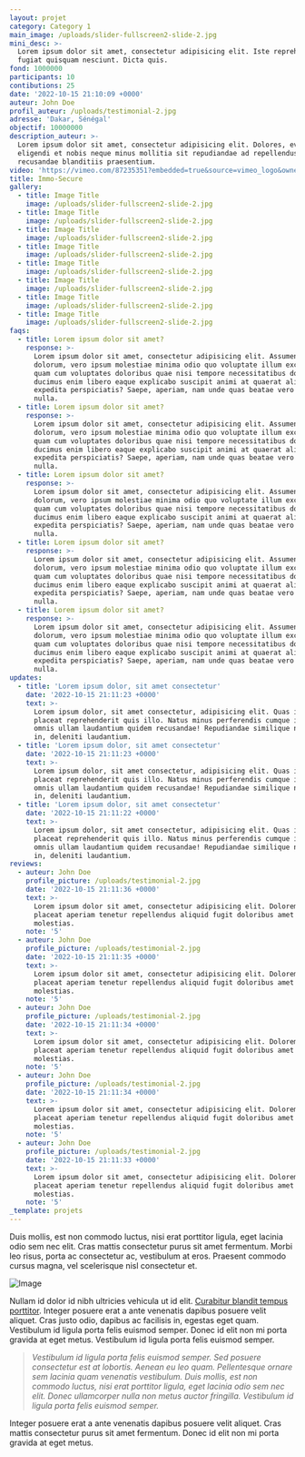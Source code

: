 ```yaml
---
layout: projet
category: Category 1
main_image: /uploads/slider-fullscreen2-slide-2.jpg
mini_desc: >-
  Lorem ipsum dolor sit amet, consectetur adipisicing elit. Iste reprehenderit
  fugiat quisquam nesciunt. Dicta quis.
fond: 1000000
participants: 10
contibutions: 25
date: '2022-10-15 21:10:09 +0000'
auteur: John Doe
profil_auteur: /uploads/testimonial-2.jpg
adresse: 'Dakar, Sénégal'
objectif: 10000000
description_auteur: >-
  Lorem ipsum dolor sit amet, consectetur adipisicing elit. Dolores, eveniet,
  eligendi et nobis neque minus mollitia sit repudiandae ad repellendus
  recusandae blanditiis praesentium.
video: 'https://vimeo.com/87235351?embedded=true&source=vimeo_logo&owner=12281231'
title: Immo-Secure
gallery:
  - title: Image Title
    image: /uploads/slider-fullscreen2-slide-2.jpg
  - title: Image Title
    image: /uploads/slider-fullscreen2-slide-2.jpg
  - title: Image Title
    image: /uploads/slider-fullscreen2-slide-2.jpg
  - title: Image Title
    image: /uploads/slider-fullscreen2-slide-2.jpg
  - title: Image Title
    image: /uploads/slider-fullscreen2-slide-2.jpg
  - title: Image Title
    image: /uploads/slider-fullscreen2-slide-2.jpg
  - title: Image Title
    image: /uploads/slider-fullscreen2-slide-2.jpg
  - title: Image Title
    image: /uploads/slider-fullscreen2-slide-2.jpg
faqs:
  - title: Lorem ipsum dolor sit amet?
    response: >-
      Lorem ipsum dolor sit amet, consectetur adipisicing elit. Assumenda,
      dolorum, vero ipsum molestiae minima odio quo voluptate illum excepturi
      quam cum voluptates doloribus quae nisi tempore necessitatibus dolores
      ducimus enim libero eaque explicabo suscipit animi at quaerat aliquid ex
      expedita perspiciatis? Saepe, aperiam, nam unde quas beatae vero vitae
      nulla.
  - title: Lorem ipsum dolor sit amet?
    response: >-
      Lorem ipsum dolor sit amet, consectetur adipisicing elit. Assumenda,
      dolorum, vero ipsum molestiae minima odio quo voluptate illum excepturi
      quam cum voluptates doloribus quae nisi tempore necessitatibus dolores
      ducimus enim libero eaque explicabo suscipit animi at quaerat aliquid ex
      expedita perspiciatis? Saepe, aperiam, nam unde quas beatae vero vitae
      nulla.
  - title: Lorem ipsum dolor sit amet?
    response: >-
      Lorem ipsum dolor sit amet, consectetur adipisicing elit. Assumenda,
      dolorum, vero ipsum molestiae minima odio quo voluptate illum excepturi
      quam cum voluptates doloribus quae nisi tempore necessitatibus dolores
      ducimus enim libero eaque explicabo suscipit animi at quaerat aliquid ex
      expedita perspiciatis? Saepe, aperiam, nam unde quas beatae vero vitae
      nulla.
  - title: Lorem ipsum dolor sit amet?
    response: >-
      Lorem ipsum dolor sit amet, consectetur adipisicing elit. Assumenda,
      dolorum, vero ipsum molestiae minima odio quo voluptate illum excepturi
      quam cum voluptates doloribus quae nisi tempore necessitatibus dolores
      ducimus enim libero eaque explicabo suscipit animi at quaerat aliquid ex
      expedita perspiciatis? Saepe, aperiam, nam unde quas beatae vero vitae
      nulla.
  - title: Lorem ipsum dolor sit amet?
    response: >-
      Lorem ipsum dolor sit amet, consectetur adipisicing elit. Assumenda,
      dolorum, vero ipsum molestiae minima odio quo voluptate illum excepturi
      quam cum voluptates doloribus quae nisi tempore necessitatibus dolores
      ducimus enim libero eaque explicabo suscipit animi at quaerat aliquid ex
      expedita perspiciatis? Saepe, aperiam, nam unde quas beatae vero vitae
      nulla.
updates:
  - title: 'Lorem ipsum dolor, sit amet consectetur'
    date: '2022-10-15 21:11:23 +0000'
    text: >-
      Lorem ipsum dolor, sit amet consectetur, adipisicing elit. Quas ipsam
      placeat reprehenderit quis illo. Natus minus perferendis cumque impedit
      omnis ullam laudantium quidem recusandae! Repudiandae similique nostrum
      in, deleniti laudantium.
  - title: 'Lorem ipsum dolor, sit amet consectetur'
    date: '2022-10-15 21:11:23 +0000'
    text: >-
      Lorem ipsum dolor, sit amet consectetur, adipisicing elit. Quas ipsam
      placeat reprehenderit quis illo. Natus minus perferendis cumque impedit
      omnis ullam laudantium quidem recusandae! Repudiandae similique nostrum
      in, deleniti laudantium.
  - title: 'Lorem ipsum dolor, sit amet consectetur'
    date: '2022-10-15 21:11:22 +0000'
    text: >-
      Lorem ipsum dolor, sit amet consectetur, adipisicing elit. Quas ipsam
      placeat reprehenderit quis illo. Natus minus perferendis cumque impedit
      omnis ullam laudantium quidem recusandae! Repudiandae similique nostrum
      in, deleniti laudantium.
reviews:
  - auteur: John Doe
    profile_picture: /uploads/testimonial-2.jpg
    date: '2022-10-15 21:11:36 +0000'
    text: >-
      Lorem ipsum dolor sit amet, consectetur adipisicing elit. Dolorem tempore
      placeat aperiam tenetur repellendus aliquid fugit doloribus amet dolore,
      molestias.
    note: '5'
  - auteur: John Doe
    profile_picture: /uploads/testimonial-2.jpg
    date: '2022-10-15 21:11:35 +0000'
    text: >-
      Lorem ipsum dolor sit amet, consectetur adipisicing elit. Dolorem tempore
      placeat aperiam tenetur repellendus aliquid fugit doloribus amet dolore,
      molestias.
    note: '5'
  - auteur: John Doe
    profile_picture: /uploads/testimonial-2.jpg
    date: '2022-10-15 21:11:34 +0000'
    text: >-
      Lorem ipsum dolor sit amet, consectetur adipisicing elit. Dolorem tempore
      placeat aperiam tenetur repellendus aliquid fugit doloribus amet dolore,
      molestias.
    note: '5'
  - auteur: John Doe
    profile_picture: /uploads/testimonial-2.jpg
    date: '2022-10-15 21:11:34 +0000'
    text: >-
      Lorem ipsum dolor sit amet, consectetur adipisicing elit. Dolorem tempore
      placeat aperiam tenetur repellendus aliquid fugit doloribus amet dolore,
      molestias.
    note: '5'
  - auteur: John Doe
    profile_picture: /uploads/testimonial-2.jpg
    date: '2022-10-15 21:11:33 +0000'
    text: >-
      Lorem ipsum dolor sit amet, consectetur adipisicing elit. Dolorem tempore
      placeat aperiam tenetur repellendus aliquid fugit doloribus amet dolore,
      molestias.
    note: '5'
_template: projets
---
```


Duis mollis, est non commodo luctus, nisi erat porttitor ligula, eget lacinia odio sem nec elit. Cras mattis consectetur purus sit amet fermentum. Morbi leo risus, porta ac consectetur ac, vestibulum at eros. Praesent commodo cursus magna, vel scelerisque nisl consectetur et.

![Image](demos/crowdfunding/images/single/1.jpg)

Nullam id dolor id nibh ultricies vehicula ut id elit. [Curabitur blandit tempus porttitor](#). Integer posuere erat a ante venenatis dapibus posuere velit aliquet. Cras justo odio, dapibus ac facilisis in, egestas eget quam. Vestibulum id ligula porta felis euismod semper. Donec id elit non mi porta gravida at eget metus. Vestibulum id ligula porta felis euismod semper.

> _Vestibulum id ligula porta felis euismod semper. Sed posuere consectetur est at lobortis. Aenean eu leo quam. Pellentesque ornare sem lacinia quam venenatis vestibulum. Duis mollis, est non commodo luctus, nisi erat porttitor ligula, eget lacinia odio sem nec elit. Donec ullamcorper nulla non metus auctor fringilla. Vestibulum id ligula porta felis euismod semper._

Integer posuere erat a ante venenatis dapibus posuere velit aliquet. Cras mattis consectetur purus sit amet fermentum. Donec id elit non mi porta gravida at eget metus.
